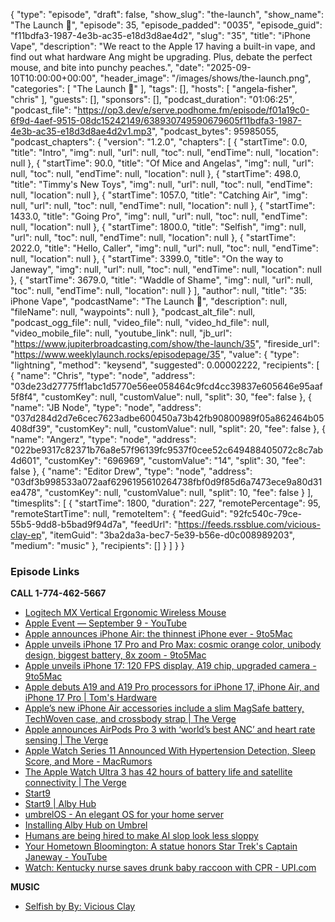 {
  "type": "episode",
  "draft": false,
  "show_slug": "the-launch",
  "show_name": "The Launch 🚀",
  "episode": 35,
  "episode_padded": "0035",
  "episode_guid": "f11bdfa3-1987-4e3b-ac35-e18d3d8ae4d2",
  "slug": "35",
  "title": "iPhone Vape",
  "description": "We react to the Apple 17 having a built-in vape, and find out what hardware Ang might be upgrading. Plus, debate the perfect mouse, and bite into punchy peaches.",
  "date": "2025-09-10T10:00:00+00:00",
  "header_image": "/images/shows/the-launch.png",
  "categories": [
    "The Launch 🚀"
  ],
  "tags": [],
  "hosts": [
    "angela-fisher",
    "chris"
  ],
  "guests": [],
  "sponsors": [],
  "podcast_duration": "01:06:25",
  "podcast_file": "https://op3.dev/e/serve.podhome.fm/episode/f01a19c0-6f9d-4aef-9515-08dc15242149/638930749590679605f11bdfa3-1987-4e3b-ac35-e18d3d8ae4d2v1.mp3",
  "podcast_bytes": 95985055,
  "podcast_chapters": {
    "version": "1.2.0",
    "chapters": [
      {
        "startTime": 0.0,
        "title": "Intro",
        "img": null,
        "url": null,
        "toc": null,
        "endTime": null,
        "location": null
      },
      {
        "startTime": 90.0,
        "title": "Of Mice and Angelas",
        "img": null,
        "url": null,
        "toc": null,
        "endTime": null,
        "location": null
      },
      {
        "startTime": 498.0,
        "title": "Timmy's New Toys",
        "img": null,
        "url": null,
        "toc": null,
        "endTime": null,
        "location": null
      },
      {
        "startTime": 1057.0,
        "title": "Catching Air",
        "img": null,
        "url": null,
        "toc": null,
        "endTime": null,
        "location": null
      },
      {
        "startTime": 1433.0,
        "title": "Going Pro",
        "img": null,
        "url": null,
        "toc": null,
        "endTime": null,
        "location": null
      },
      {
        "startTime": 1800.0,
        "title": "Selfish",
        "img": null,
        "url": null,
        "toc": null,
        "endTime": null,
        "location": null
      },
      {
        "startTime": 2022.0,
        "title": "Hello, Caller",
        "img": null,
        "url": null,
        "toc": null,
        "endTime": null,
        "location": null
      },
      {
        "startTime": 3399.0,
        "title": "On the way to Janeway",
        "img": null,
        "url": null,
        "toc": null,
        "endTime": null,
        "location": null
      },
      {
        "startTime": 3679.0,
        "title": "Waddle of Shame",
        "img": null,
        "url": null,
        "toc": null,
        "endTime": null,
        "location": null
      }
    ],
    "author": null,
    "title": "35: iPhone Vape",
    "podcastName": "The Launch 🚀",
    "description": null,
    "fileName": null,
    "waypoints": null
  },
  "podcast_alt_file": null,
  "podcast_ogg_file": null,
  "video_file": null,
  "video_hd_file": null,
  "video_mobile_file": null,
  "youtube_link": null,
  "jb_url": "https://www.jupiterbroadcasting.com/show/the-launch/35",
  "fireside_url": "https://www.weeklylaunch.rocks/episodepage/35",
  "value": {
    "type": "lightning",
    "method": "keysend",
    "suggested": 0.00002222,
    "recipients": [
      {
        "name": "Chris",
        "type": "node",
        "address": "03de23d27775ff1abc1d5770e56ee058464c9fcd4cc39837e605646e95aaf5f8f4",
        "customKey": null,
        "customValue": null,
        "split": 30,
        "fee": false
      },
      {
        "name": "JB Node",
        "type": "node",
        "address": "037d284d2d7e6cec7623adbe600450a73b42fb90800989f05a862464b05408df39",
        "customKey": null,
        "customValue": null,
        "split": 20,
        "fee": false
      },
      {
        "name": "Angerz",
        "type": "node",
        "address": "022be9317c82371b76a8e57f96139fc9537f0cee52c649488405072c8c7ab4d601",
        "customKey": "696969",
        "customValue": "14",
        "split": 30,
        "fee": false
      },
      {
        "name": "Editor Drew",
        "type": "node",
        "address": "03df3b998533a072aaf6296195610264738fbf0d9f85d6a7473ece9a80d31ea478",
        "customKey": null,
        "customValue": null,
        "split": 10,
        "fee": false
      }
    ],
    "timesplits": [
      {
        "startTime": 1800,
        "duration": 227,
        "remotePercentage": 95,
        "remoteStartTime": null,
        "remoteItem": {
          "feedGuid": "92fc540c-79ce-55b5-9dd8-b5bad9f94d7a",
          "feedUrl": "https://feeds.rssblue.com/vicious-clay-ep",
          "itemGuid": "3ba2da3a-bec7-5e39-b56e-d0c008989203",
          "medium": "music"
        },
        "recipients": []
      }
    ]
  }
}


### Episode Links

**CALL 1-774-462-5667**

* [Logitech MX Vertical Ergonomic Wireless Mouse](https://www.logitech.com/en-us/shop/p/mx-vertical-ergonomic-mouse)
* [Apple Event — September 9 - YouTube](https://www.youtube.com/watch?v=H3KnMyojEQU)
* [Apple announces iPhone Air: the thinnest iPhone ever - 9to5Mac](https://9to5mac.com/2025/09/09/apple-announces-iphone-air-the-thinnest-iphone-ever/)
* [Apple unveils iPhone 17 Pro and Pro Max: cosmic orange color, unibody design, biggest battery, 8x zoom - 9to5Mac](https://9to5mac.com/2025/09/09/iphone-17-pro-specs-price-pre-order-release-date/)
* [Apple unveils iPhone 17: 120 FPS display, A19 chip, upgraded camera - 9to5Mac](https://9to5mac.com/2025/09/09/apple-unveils-iphone-17-new-features/)
* [Apple debuts A19 and A19 Pro processors for iPhone 17, iPhone Air, and iPhone 17 Pro | Tom's Hardware](https://www.tomshardware.com/tech-industry/semiconductors/apple-debuts-a19-and-a19-pro-processors-for-iphone-17-iphone-air-and-iphone-17-pro)
* [Apple’s new iPhone Air accessories include a slim MagSafe battery, TechWoven case, and crossbody strap | The Verge](https://www.theverge.com/news/773226/apple-iphone-air-accessories-magsafe-awe-dropping-event)
* [Apple announces AirPods Pro 3 with ‘world’s best ANC’ and heart rate sensing | The Verge](https://www.theverge.com/news/772410/apple-airpods-pro-3-release-date-pricing-announcement)
* [Apple Watch Series 11 Announced With Hypertension Detection, Sleep Score, and More - MacRumors](https://www.macrumors.com/2025/09/09/apple-watch-series-11-announced-with-hypertension-detection-5g-and-more/)
* [The Apple Watch Ultra 3 has 42 hours of battery life and satellite connectivity | The Verge](https://www.theverge.com/news/770763/apple-watch-ultra-3-awe-dropping-event)
* [Start9](https://start9.com/)
* [Start9 | Alby Hub](https://docs.start9.com/0.3.5.x/service-guides/lightning/albyhub.html)
* [umbrelOS - An elegant OS for your home server](https://umbrel.com/umbrelos)
* [Installing Alby Hub on Umbrel](https://demos.getalby.com/demo/clyrptmva0jkkz9kdzkavmkhx)
* [Humans are being hired to make AI slop look less sloppy](https://www.nbcnews.com/tech/tech-news/humans-hired-to-fix-ai-slop-rcna225969)
* [Your Hometown Bloomington: A statue honors Star Trek's Captain Janeway - YouTube](https://www.youtube.com/watch?v=TLKvAbIK6L8)
* [Watch: Kentucky nurse saves drunk baby raccoon with CPR - UPI.com](https://www.upi.com/Odd_News/2025/09/08/drunk-raccoon-CPR-rescue-nurse-Letcher-County/3971757344682/)

**MUSIC**

* [Selfish by By: Vicious Clay](https://podcastindex.org/podcast/7449903?episode=41789114055)
